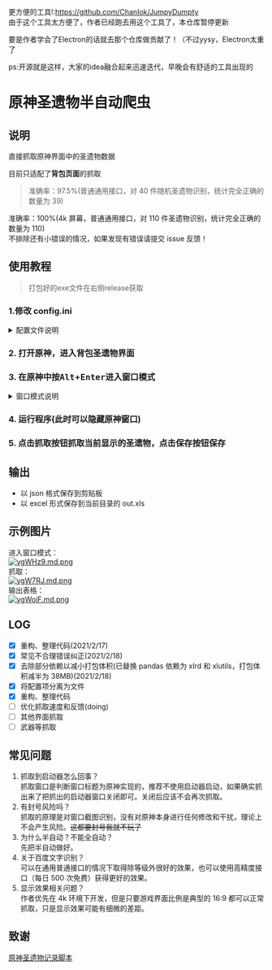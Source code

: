 更方便的工具!:https://github.com/ChanIok/JumpyDumpty  
由于这个工具太方便了，作者已经跑去用这个工具了，本仓库暂停更新  


要是作者学会了Electron的话就去那个仓库做贡献了！（不过yysy，Electron太重了    

ps:开源就是这样，大家的idea融合起来迅速迭代，早晚会有舒适的工具出现的  

# 原神圣遗物半自动爬虫

## 说明

直接抓取原神界面中的圣遗物数据

目前只适配了**背包页面**的抓取

> 准确率：97.5%(普通通用接口，对 40 件随机圣遗物识别，统计完全正确的数量为 39)

准确率：100%(4k 屏幕，普通通用接口，对 110 件圣遗物识别，统计完全正确的数量为 110)  
不排除还有小错误的情况，如果发现有错误请提交 issue 反馈！

## 使用教程

> 打包好的exe文件在右侧release获取  

### 1.修改 config.ini

<details>
<summary>配置文件说明</summary>

#### [api]

**access_token**:百度 ocr access_token

> Q:如何获取 access_token?  
> A:~~网上有很多方法,百度官方的在:[百度官方教程](https://ai.baidu.com/ai-doc/REFERENCE/Ck3dwjhhu)~~  
> 自 v1.1.0 版本开始 release 中附带获取 access_token 的程序，源码在 GetToken 文件夹

accurate_url/general_url:api 地址，一般不用更改  
use：使用高精度还是普通接口(accurate_url/general_url)

#### [grasp_setting]

window_title:要抓取的窗口名，主要方便 PS 端/手机模拟器使用  
left,top,right,bottom:面板在窗口中的位置(按照比例出现,如 left=0.67 表示 left 线段占总窗口的 67%)(**典型的 16:9 分辨率使用预置选项即可**)  
![setting](https://github.com/yllhwa/GenshinSpider/blob/main/img/setting.png)

</details>

### 2. 打开原神，进入背包圣遗物界面

### 3. 在原神中按<kbd>Alt</kbd>+<kbd>Enter</kbd>进入窗口模式

<details>
<summary>窗口模式说明</summary>

原神默认是以独占全屏的形式出现的，要置顶本窗口必须使其窗口化。  
 要返回独占全屏同样是按<kbd>Alt</kbd>+<kbd>Enter</kbd>

</details>

### 4. 运行程序(此时可以隐藏原神窗口)

### 5. 点击抓取按钮抓取当前显示的圣遗物，点击保存按钮保存

## 输出

- 以 json 格式保存到剪贴板
- 以 excel 形式保存到当前目录的 out.xls

## 示例图片

进入窗口模式：  
[![ygWHz9.md.png](https://s3.ax1x.com/2021/02/17/ygWHz9.md.png)](https://imgchr.com/i/ygWHz9)  
抓取：  
[![ygW7RJ.md.png](https://s3.ax1x.com/2021/02/17/ygW7RJ.md.png)](https://imgchr.com/i/ygW7RJ)  
输出表格：  
[![ygWoiF.md.png](https://s3.ax1x.com/2021/02/17/ygWoiF.md.png)](https://imgchr.com/i/ygWoiF)

## LOG

- [x] 重构、整理代码(2021/2/17)
- [x] 常见不合理错误纠正(2021/2/18)
- [x] 去除部分依赖以减小打包体积(已替换 pandas 依赖为 xlrd 和 xlutils，打包体积减半为 38MB)(2021/2/18)
- [x] 将配置项分离为文件
- [x] 重构、整理代码
- [ ] 优化抓取速度和反馈(doing)
- [ ] 其他界面抓取
- [ ] 武器等抓取

## 常见问题

1. 抓取到启动器怎么回事？  
   抓取窗口是判断窗口标题为原神实现的，推荐不使用启动器启动，如果确实抓出来了把抓出的启动器窗口关闭即可。关闭后应该不会再次抓取。
2. 有封号风险吗？  
   抓取的原理是对窗口截图识别，没有对原神本身进行任何修改和干扰，理论上不会产生风险。~~这都要封号我就不玩了~~
3. 为什么半自动？不能全自动？  
   先把半自动做好。
4. 关于百度文字识别？  
   可以在通用普通接口的情况下取得除等级外很好的效果，也可以使用高精度接口（每日 500 次免费）获得更好的效果。
5. 显示效果相关问题？  
   作者优先在 4k 环境下开发，但是只要游戏界面比例是典型的 16:9 都可以正常抓取，只是显示效果可能有细微的差距。

## 致谢

[原神圣遗物记录脚本](https://github.com/kyloris0660/GenshinArtifactRecorder)
